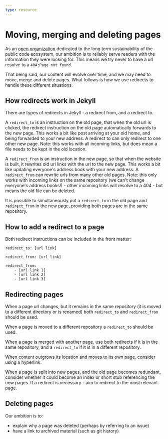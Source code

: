 ```yaml
---
type: resource
---
```


# Moving, merging and deleting pages

As an [open organization](../../organization/cultural-values.md) dedicated to the long term sustainability of the public code ecosystem, our ambition is to reliably serve readers with the information they were looking for.
This means we try never to have a url resolve to a `404:Page not found`.

That being said, our content will evolve over time, and we may need to move, merge and delete pages.
What follows is how we use redirects to handle these different situations.

## How redirects work in Jekyll

There are types of redirects in Jekyll - a redirect from, and a redirect to.

A `redirect_to` is an instruction on the old page, that when the old url is clicked, the redirect instruction on the old page automatically forwards to the new page.
This works a bit like post arriving at your old home, and being forwarded to your new address.
A redirect to can only redirect to one other new page.
Note: this works with all incoming links, but does mean a file needs to be kept in the old location.

A `redirect_from` is an instruction in the new page, so that when the website is built, it rewrites old url links with the url to the new page.
This works a bit like updating everyone's address book with your new address. A `redirect_from` can rewrite urls from many other old pages.
Note: this only works with incoming links on the same repository (we can't change everyone's address books!) - other incoming links will resolve to a 404 - but means the old file can be deleted.

It is possible to simultaneously put a `redirect_to` in the old page and `redirect_from` in the new page, providing both pages are in the same repository.

## How to add a redirect to a page

Both redirect instructions can be included in the front matter:

`redirect_to: [url link]`

`redirect_from: [url link]`

```
redirect_from:
    - [url link 1]
    - [url link 2]
    - [url link 3]
```

## Redirecting pages

When a page url changes, but it remains in the same repository (it is moved to a different directory or is renamed) both `redirect_to` and `redirect_from` should be used.

When a page is moved to a different repository a `redirect_to` should be used.

When a page is merged with another page, use both redirects if it is in the same repository, and a `redirect_to` if it is in a different repository.

When content outgrows its location and moves to its own page, consider using a hyperlink.

When a page is split into new pages, and the old page becomes redundant, consider whether it could become an index or short stub referencing the new pages.
If a redirect is necessary - aim to redirect to the most relevant page.

## Deleting pages

Our ambition is to:

* explain why a page was deleted (perhaps by referring to an issue)
* have a link to archived material (such as git history)
